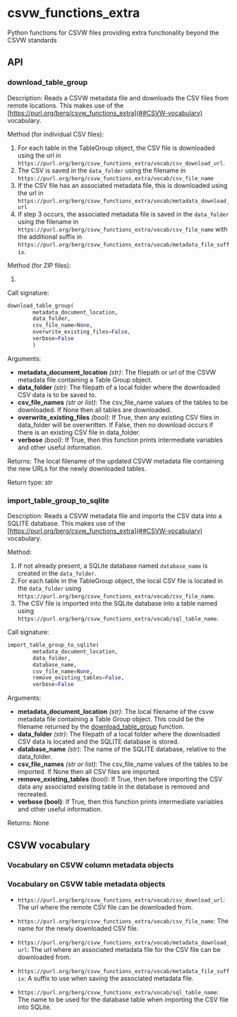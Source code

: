 # csvw_functions_extra
Python functions for CSVW files providing extra functionality beyond the CSVW standards

## API

### download_table_group

Description: Reads a CSVW metadata file and downloads the CSV files from remote locations. This makes use of the [https://purl.org/berg/csvw_functions_extra](##CSVW-vocabulary) vocabulary. 

Method (for individual CSV files):

1. For each table in the TableGroup object, the CSV file is downloaded using the url in `https://purl.org/berg/csvw_functions_extra/vocab/csv_download_url`.
2. The CSV is saved in the `data_folder` using the filename in `https://purl.org/berg/csvw_functions_extra/vocab/csv_file_name`
3. If the CSV file has an associated metadata file, this is downloaded using the url in `https://purl.org/berg/csvw_functions_extra/vocab/metadata_download_url`
4. If step 3 occurs, the associated metadata file is saved in the `data_folder` using the filename in `https://purl.org/berg/csvw_functions_extra/vocab/csv_file_name` with the additional suffix in `https://purl.org/berg/csvw_functions_extra/vocab/metadata_file_suffix`.

Method (for ZIP files):

1. 

Call signature:

```python
download_table_group(
        metadata_document_location,
        data_folder,
        csv_file_name=None,  
        overwrite_existing_files=False,
        verbose=False
        )
```

Arguments:
- **metadata_document_location** *(str)*: The filepath or url of the CSVW metadata file containing a Table Group object.
- **data_folder** *(str)*: The filepath of a local folder where the downloaded CSV data is to be saved to.
- **csv_file_names** *(str or list)*: The csv_file_name values of the tables to be downloaded. If None then all tables are downloaded.
- **overwrite_existing_files** *(bool)*: If True, then any existing CSV files in data_folder will be overwritten. If False, then no download occurs if there is an existing CSV file in data_folder.
- **verbose** *(bool)*: If True, then this function prints intermediate variables and other useful information.

Returns: The local filename of the updated CSVW metadata file containing the new URLs for the newly downloaded tables.

Return type: *str*


### import_table_group_to_sqlite

Description: Reads a CSVW metadata file and imports the CSV data into a SQLITE database. This makes use of the [https://purl.org/berg/csvw_functions_extra](##CSVW-vocabulary) vocabulary.

Method:

1. If not already present, a SQLite database named `database_name` is created in the `data_folder`.
2. For each table in the TableGroup object, the local CSV file is located in the `data_folder` using `https://purl.org/berg/csvw_functions_extra/vocab/csv_file_name`.
3. The CSV file is imported into the SQLite database into a table named using `https://purl.org/berg/csvw_functions_extra/vocab/sql_table_name`. 

Call signature:

```python
import_table_group_to_sqlite(
        metadata_document_location,
        data_folder,
        database_name,
        csv_file_name=None, 
        remove_existing_tables=False,
        verbose=False
```

Arguments:
- **metadata_document_location** *(str)*: The local filename of the csvw metadata file containing a Table Group object. This could be the filename returned by the [download_table_group](#download_table_group) function.
- **data_folder** *(str)*: The filepath of a local folder where the downloaded CSV data is located and the SQLITE database is stored.
- **database_name** *(str)*: The name of the SQLITE database, relative to the data_folder.
- **csv_file_names** *(str or list)*: The csv_file_name values of the tables to be imported. If None then all CSV files are imported.
- **remove_existing_tables** *(bool)*: If True, then before importing the CSV data any associated existing table in the database is removed and recreated.
- **verbose (bool)**: If True, then this function prints intermediate variables and other useful information.

Returns: None


## CSVW vocabulary

### Vocabulary on CSVW column metadata objects

### Vocabulary on CSVW table metadata objects

- `https://purl.org/berg/csvw_functions_extra/vocab/csv_download_url`: The url where the remote CSV file can be downloaded from.

- `https://purl.org/berg/csvw_functions_extra/vocab/csv_file_name`: The name for the newly downloaded CSV file.

- `https://purl.org/berg/csvw_functions_extra/vocab/metadata_download_url`: The url where an associated metadata file for the CSV file can be downloaded from.

- `https://purl.org/berg/csvw_functions_extra/vocab/metadata_file_suffix`: A suffix to use when saving the associated metadata file.

- `https://purl.org/berg/csvw_functions_extra/vocab/sql_table_name`: The name to be used for the database table when importing the CSV file into SQLite.
            
